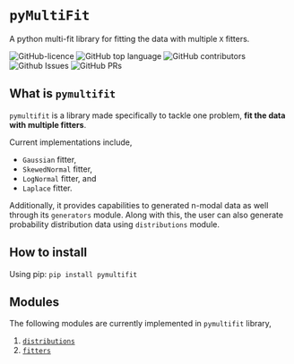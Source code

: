 # `pyMultiFit`

A python multi-fit library for fitting the data with multiple `X` fitters.

![GitHub-licence](https://img.shields.io/github/license/syedalimohsinbukhari/pymultifit?style=for-the-badge&color=blue)
![GitHub top language](https://img.shields.io/github/languages/top/syedalimohsinbukhari/pymultifit?color=green&style=for-the-badge)
![GitHub contributors](https://img.shields.io/github/contributors/syedalimohsinbukhari/pymultifit?style=for-the-badge)
![Github Issues](https://img.shields.io/github/issues/syedalimohsinbukhari/pymultifit?color=red&style=for-the-badge)
![GitHub PRs](https://img.shields.io/github/issues-pr/syedalimohsinbukhari/pymultifit?color=maroon&style=for-the-badge)

## What is `pymultifit`

`pymultifit` is a library made specifically to tackle one problem, **fit the data with multiple fitters**.

Current implementations include,

- `Gaussian` fitter,
- `SkewedNormal` fitter,
- `LogNormal` fitter, and
- `Laplace` fitter.

Additionally, it provides capabilities to generated n-modal data as well through its `generators` module.
Along with this, the user can also generate probability distribution data using `distributions` module.

## How to install

Using pip: `pip install pymultifit`

## Modules

The following modules are currently implemented in `pymultifit` library,

1. [`distributions`](https://github.com/syedalimohsinbukhari/pyMultiFit/tree/main/docs/distributions.md)
2. [`fitters`](https://github.com/syedalimohsinbukhari/pyMultiFit/tree/main/docs/fitters.md)